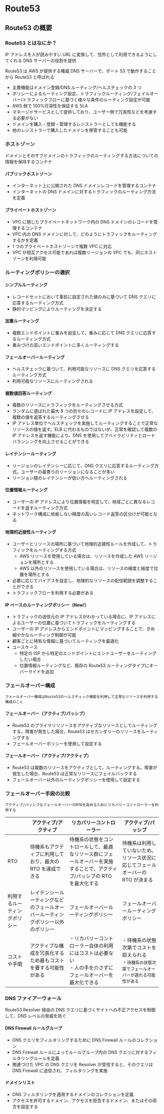 # Route53

## Route53 の概要

### Route53 とはなにか？

IP アドレスを人が読みやすい URL に変換して、住所として利用できるようにしてくれる DNS サーバーの役割を提供

Route53 は AWS が提供する権威 DNS サーバーで、ポート 53 で動作することから Route53 と呼ばれる

- 主要機能はドメイン登録/DNS ルーティング/ヘルスチェックの 3 つ
- ポリシーによるルーティング設定、トラフィックルーティング/フェイルオーバー/トラフィックフローに基づく様々な条件のルーティング設定が可能
- AWS 側で 100%可溶性を保証する SLA
- マネージドサービスとして提供しており、ユーザー側で冗長性などを考慮する必要がない
- ドメインを購入・登録・管理するレジストラーとしても機能する
- 他のレジストラーで購入したドメインを移管することも可能

### ホストゾーン

ドメインとそのサブドメインのトラフィックのルーティングする方法についての情報を保持するコンテナ

#### パブリックホストゾーン

- インターネット上に公開された DNS ドメインレコードを管理するコンテナ
- インターネットの DNS ドメインに対するトラフィックのルーティング方法を定義

#### プライベートホストゾーン

- VPC に閉じたプライベートネットワーク内の DNS ドメインのレコードを管理するコンテナ
- VPC 内の DNS ドメインに対して、どのようにトラフィックをルーティングするかを定義
- 1 つのプライベートホストゾーンで複数 VPC に対応
- VPC が相互アクセス可能であれば複数リージョンの VPC でも、同じホストゾーンを利用可能

### ルーティングポリシーの選択

#### シンプルルーティング

- レコードセットにおいて事前に設定された値のみに基づいて DNS クエリに応答するルーティング方式
- 静的マッピングによりルーティングを決定する

#### 加重ルーティング

- 複数エンドポイントに重みを設定して、重みに応じて DNS クエリに応答するルーティング方式
- 重みづけの高いエンドポイントに多くルーティングする

#### フェールオーバールーティング

- ヘルスチェックに基づいて、利用可能なリソースに DNS クエリを応答するルーティング方式
- 利用可能なリソースにルーティングされる

#### 複数値回答ルーティング

- 複数のリソースにトラフィックをルーティングさせる方式
- ランダムに選ばれた最大 8 つの別々のレコードに IP アドレスを設定して、複数の値を返答するルーティングさせる
- IP アドレス単位でヘルスチェックを実施してルーティングすることで正常なリソースの値を返す。ELB に代わるものではないが、正常を確認して複数の IP アドレスを返す機能により、DNS を使用してアベイラビリティとロードバランシングを向上させることができる

#### レイテンシールーティング

- リージョンのレイテンシーに応じて、DNS クエリに応答するルーティング方式。ユーザーの最寄りのリージョンになることが多い
- リージョン間のレイテンシーが低い方へルーティングされる

#### 位置情報ルーティング

- ユーザーの IP アドレスにより位置情報を特定して、地域ごとに異なるレコードを返すルーティング方式
- ネットワーク構成に依拠しない精度の高いレコード返答の区分けが可能となる

#### 地理的近接性ルーティング

- ユーザーとリソースの場所に基づいて地理的近接性ルールを作成して、トラフィックをルーティングする方式
  - AWS リソースを使用している場合は、リソースを作成した AWS リージョンを場所とする
  - AWS 以外のリソースを使用している場合は、リソースの緯度と経度で位置を場所とする
- 必要に応じてバイアスを設定し、地理的なリソースの配信範囲を調整することができる
- トラフィックフローを利用する必要がある

#### IP ベースのルーティングポリシー（New!）

- トラフィックの送信元の IP アドレスがわかっている場合に、IP アドレスによるユーザーの位置に基づいてトラフィックをルーティングする
- ユーザーの IP アドレスからエンドポイントにマッピングすることで、きめ細やかなルーティング制御が可能
- 顧客ごとに特有な情報に基づいてルーティングを最適化
- ユースケース
  - 特定の ISP から特定のエンドポイントにエンドユーザーをルーティングしたい場合
  - 位置情報ルーティングなど、既存の Route53 ルーティングタイプにオーバーライドを追加

### フェールオーバー構成

`フェールオーバー構成はRoute53のヘルスチェック機能を利用して正常なリソースを利用する構成のこと`

#### フェールオーバー（アクティブ/パッシブ）

- Route53 のプライマリリソースをアクティブなリソースとしてルーティングする。障害が発生した場合、Route53 はセカンダリーのリソースをルーティングする
- フェールオーバーポリシーを使用して設定する

#### フェールオーバー（アクティブ/アクティブ）

- Route53 は複数のリソースをアクティブとして、ルーティングする。障害が発生した場合、Route53 は正常なリソースにフェイルバックする
- フェールオーバー以外のルーティングポリシーを使用して設定する

### フェールオーバー手段の比較

`アクティブ/パッシブなフェールオーバーのRTOを高めるためにリカバリーコントローラーを利用する`

|                              | アクティブ/アクティブ                                                            | リカバリーコントローラー                                                                                                   | アクティブ/パッシブ                                                                                  |
| ---------------------------- | -------------------------------------------------------------------------------- | -------------------------------------------------------------------------------------------------------------------------- | ---------------------------------------------------------------------------------------------------- |
| RTO                          | 待機系もアクティブに利用しており、最大の RTO を達成できる                        | 待機系の状態をコントロールして、最適なリソース群にフェールオーバーを実施することで、アクティブ/パッシブの RTO を最大化する | 待機系は利用していないため、リソース状況に応じてフェールオーバーの RTO が決まる                      |
| 利用するルーティングポリシー | レイテンシールーティングなどのフェールオーバールーティングポリシー以外のポリシー | フェールオーバールーティングポリシー                                                                                       | フェールオーバールーティングポリシー                                                                 |
| コストや手間                 | アクティブな構成を冗長化するため最もコストを要する可能性がある                   | ・リカバリーコントローラー自体の利用にはコストは必要ない<br>・人の手を介さずにフェールオーバーを最大化できる               | ・待機系の状態次第でコストを抑えられる<br>・`待機系の状態次第でフェールオーバーが遅れる可能性がある` |

### DNS ファイアーウォール

Route53 Resolver 経由の DNS クエリに基づくサイトへの不正アクセスを制御して、DNS レベルの脅威を防ぐ

#### DNS Firewall ルールグループ

- DNS クエリをフィルタリングするために DNS Firewall ルールのコレクション
- DNS Firewall ルールによってルールグループ内の DNS クエリに対するフィルタリングルールを定義
- 関連づけた VPC の DNS クエリを Resolver が受信すると、そのクエリは DNS Firewall に送信され、フィルタリングを実施

#### ドメインリスト

- DNS フィルタリングを適用するドメインのコレクションを定義
- アクセスを許可するドメイン、アクセスを拒否するドメイン、またはその両方を設定する
